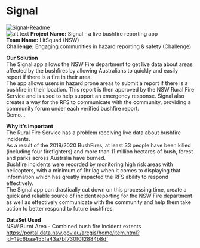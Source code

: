 # Signal

<a href="https://ibb.co/993QJ2c"><img src="https://i.ibb.co/Gv3zXkn/Signal-Readme.png" alt="Signal-Readme" border="0"></a><br>
![alt text](https://raw.githubusercontent.com/Johnnythenewbie/signal_govHack/master/SignalMockupSmall.png "Mockup")
<b>Project Name:</b> Signal - a live bushfire reporting app<br>
<b>Team Name:</b> LitSquad (NSW)<br>
<b>Challenge:</b> Engaging communities in hazard reporting & safety (Challenge)<br>

<b>Our Solution</b><br>
The Signal app allows the NSW Fire department to get live data about areas affected by the bushfires by allowing Australians to quickly and easily report if there is a fire in their area.<br>
The app allows users in hazard prone areas to submit a report if there is a bushfire in their location. This report is then approved by the NSW Rural Fire Service and is used to help support an emergency response. Signal also creates a way for the RFS to communicate with the community, providing a community forum under each verified bushfire report.<br>
Demo...<br>

<b>Why it’s important</b><br>
The Rural Fire Service has a problem receiving live data about bushfire incidents. <br>
As a result of the 2019/2020 BushFires, at least 33 people have been killed (including four firefighters) and more than 11 million hectares of bush, forest and parks across Australia have burned.<br>
Bushfire incidents were recorded by monitoring high risk areas with helicopters, with a minimum of 1hr lag when it comes to displaying that information which has greatly impacted the RFS ability to respond effectively.<br>
The Signal app can drastically cut down on this processing time, create a quick and reliable source of incident reporting for the NSW Fire department as well as effectively communicate with the community and help them take action to better respond to future bushfires.<br>


<b>DataSet Used</b><br>
NSW Burnt Area - Combined bush fire incident extents
https://portal.data.nsw.gov.au/arcgis/home/item.html?id=19c6baa455fa43a7bf730f012884b8df
